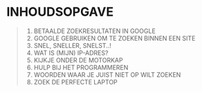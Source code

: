 # INHOUDSOPGAVE

> 1. BETAALDE ZOEKRESULTATEN IN GOOGLE
> 2. GOOGLE GEBRUIKEN OM TE ZOEKEN BINNEN EEN SITE
> 3. SNEL, SNELLER, SNELST..!
> 4. WAT IS (MIJN) IP-ADRES?
> 5. KIJKJE ONDER DE MOTORKAP
> 6. HULP BIJ HET PROGRAMMEREN
> 7. WOORDEN WAAR JE JUIST NIET OP WILT ZOEKEN
> 8. ZOEK DE PERFECTE LAPTOP


<!--- ------------ DIT COMMENTAAR LATEN STAAN AUB ------------
------------------ ------------------------------ ------------
------------------ eagle ref:23297231
------------------ ------------------------------ ------------
------------------ DIT COMMENTAAR LATEN STAAN AUB -------- -->